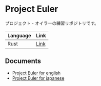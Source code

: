 # Project Euler

プロジェクト・オイラーの練習リポジトリです。

| Language | Link           |
| -------- | -------------- |
| Rust     | [Link](./rust) |

## Documents

- [Project Euler for english](https://projecteuler.net/)
- [Project Euler for japanese](https://odz.sakura.ne.jp/projecteuler/)
